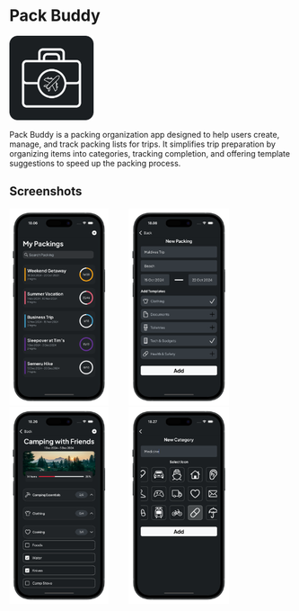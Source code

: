 # Pack Buddy

<p align="left">
  <img src="https://github.com/jonathanvieri/Pack-Buddy/blob/main/images/applogo.png" width="150" height="150" >
</p>

Pack Buddy is a packing organization app designed to help users create, manage, and track packing lists for trips. 
It simplifies trip preparation by organizing items into categories, tracking completion, and offering template suggestions to speed up the packing process.


## Screenshots
<p>
  <img src="https://github.com/jonathanvieri/Pack-Buddy/blob/main/images/packing-screen.png" height="350">
  &emsp;&emsp;
  <img src="https://github.com/jonathanvieri/Pack-Buddy/blob/main/images/add-packing-screen.png" height="350">
  &emsp;&emsp;
  <img src="https://github.com/jonathanvieri/Pack-Buddy/blob/main/images/items-screen.png" height="350">
  &emsp;&emsp;
  <img src="https://github.com/jonathanvieri/Pack-Buddy/blob/main/images/add-category-screen.png" height="350">
</p>
